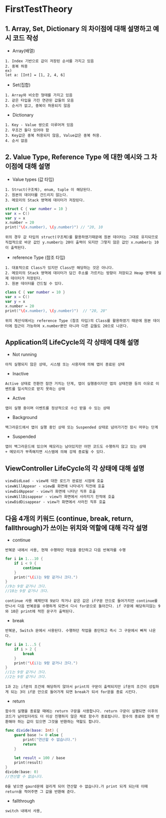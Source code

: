 # FirstTestTheory

##  1. Array, Set, Dictionary 의 차이점에 대해 설명하고 예시 코드 작성
- Array(배열)
```
1. Index 기반으로 값이 저장된 순서를 가지고 있음
2. 중복 허용
ex)
let a: [Int] = [1, 2, 4, 6]
```

- Set(집합)
```
1. Array와 비슷한 형태를 가지고 있음
2. 같은 타입을 가진 연관된 값들의 모음  
3. 순서가 없고, 중복이 허용되지 않음
```

- Dictionary
```
1. Key - Value 쌍으로 이루어져 있음
2. 무조건 둘다 있어야 함
3. Key값은 중복 허용되지 않음, Value값은 중복 허용.
4. 순서 없음
```

##  2. Value Type, Reference Type 에 대한 예시와 그 차이점에 대해 설명

- Value types (값 타입)
```
1. Struct(구조체), enum, tuple 이 해당된다.
2. 원본의 데이터를 건드리지 않는다.
3. 메모리의 Stack 영역에 데이터가 저장된다.
```
```swift
struct C { var number = 10 }
var x = C()
var y = x
x.number = 20
print("\(x.number), \(y.number)") // "20, 10

```
```
위의 경우 값 타입의 struct(구조체)를 활용하였기때문에 원본 데이터는 그대로 유지되므로 직접적으로 바꾼 값인 y.number는 20이 출력이 되지만 그렇지 않은 값인 x.number는 10이 출력된다.
```

- reference Type (참조 타입)
```
1. 대표적으로 Class가 있지만 Class만 해당하는 것은 아니다.
2. 메모리의 Stack 영역에 데이터가 담긴 주소를 가르키는 방향이 저장되고 Heap 영역에 실제 데이터가 저장된다.
3. 원본 데이터를 건드릴 수 있다.
```
```swift
class C { var number = 10 }
var x = C()
var y = x
x.number = 20
print("\(x.number), \(y.number)")  // "20, 20"
```
```
위의 계산식에서는 reference Type (참조 타입)의 Class를 활용하였기 때문에 원본 데이터에 접근이 가능하여 x.number뿐만 아니라 다른 값들도 20으로 나온다.
```

## Application의 LifeCycle의 각 상태에 대해 설명

- Not running
```
아직 실행되지 않은 상태, 시스템 또는 사용자에 의해 앱이 종료된 상태
```
- Inactive
```
Active 상태로 전환전 잠깐 거치는 단계, 앱이 실행중이지만 앱의 상태전환 등의 이유로 이벤트를 일시적으로 받지 못하는 상태
```
- Active
```
앱이 실행 중이며 이벤트를 정상적으로 수신 받을 수 있는 상태
```
- Background
```
백그라운드에서 앱이 실행 중인 상태 또는 Suspended 상태로 넘어가기전 잠시 머무는 단계
```
- Suspended
```
앱이 백그라운드에 있으며 메모리는 남아있지만 어떤 코드도 수행하지 않고 있는 상태
+ 메모리가 부족해지면 시스템에 의해 강제 종료될 수 있다.
```

##  ViewController LifeCycle의 각 상태에 대해 설명
```
viewDidLoad - view에 대한 로드가 완료된 시점에 호출
viewWillAppear - view를 화면에 나타내기 직전에 호출
viewDidAppear - view가 화면에 나타난 직후 호출
viewWillDisappear - view가 화면에서 사라지기 진적에 호출
viewDidDisappear - view가 화면에서 사라진 직후 호출
```

## 다음 4개의 키워드 (continue, break, return, fallthrough)가 쓰이는 위치와 역할에 대해 각각 설명
- continue
```
반복문 내에서 사용, 현재 수행하던 작업을 중단하고 다음 반복자를 수행
```
```swift
for i in 1...10 {
    if i < 9 {
        continue
    }
    print("\(i)는 9랑 같거나 크다.")
}
//9는 9랑 같거나 크다.
//10는 9랑 같거나 크다.
```
```
continue 사용 예제인데 9보다 작거나 같은 값은 if구문 안으로 들어가지만 continue를 만나서 다음 반복문을 수행하게 되면서 다시 for문으로 돌아간다. if 구문에 해당하지않는 9와 10은 print에 적힌 문구가 출력된다.
```
- break
```
반복문, Switch 문에서 사용된다. 수행하던 작업을 중단하고 즉시 그 구문에서 빠져 나온다.
```
```swift
for i in 1...5 {
    if i > 2 {
        break
    }
    print("\(i)는 9랑 같거나 크다.")
}
//1는 9랑 같거나 크다.
//2는 9랑 같거나 크다.
```
```
1과 2는 if문의 조건에 해당하지 않아서 print의 구문이 출력되지만 if문의 조건이 성립하게 되는 3이 if문 안으로 들어가게 되면 break가 되서 for문을 종료 시킨다.
```
- return
```
함수의 실행을 종료할 때에는 return 구문을 사용합니다. return 구문이 실행되면 이후의 코드가 남아있더라도 더 이상 진행하지 않은 채로 함수가 종료됩니다. 함수의 종료와 함께 반환해야 하는 값이 있으면 그것을 반환하는 역할도 합니다.
```
```swift
func divide(base: Int) {
    guard base != 0 else {
        print("연산할 수 없습니다.")
        return
    }
    
    let result = 100 / base
    print(result)
}
divide(base: 0)
//연산할 수 없습니다.
```
```
0을 넣으면 gaurd문에 걸리게 되어 연산할 수 없습니다.가 print 되게 되는데 이때 return을 적어주면 그 값을 반환해 준다.
```
- fallthrough
```
switch 내에서 사용,
```